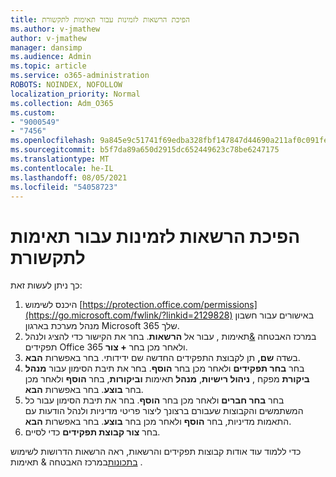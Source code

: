 ```yaml
---
title: הפיכת הרשאות לזמינות עבור תאימות לתקשורת
ms.author: v-jmathew
author: v-jmathew
manager: dansimp
ms.audience: Admin
ms.topic: article
ms.service: o365-administration
ROBOTS: NOINDEX, NOFOLLOW
localization_priority: Normal
ms.collection: Adm_O365
ms.custom:
- "9000549"
- "7456"
ms.openlocfilehash: 9a845e9c51741f69edba328fbf147847d44690a211af0c091fe29733414f771b
ms.sourcegitcommit: b5f7da89a650d2915dc652449623c78be6247175
ms.translationtype: MT
ms.contentlocale: he-IL
ms.lasthandoff: 08/05/2021
ms.locfileid: "54058723"
---
```

# <a name="enable-permissions-for-communication-compliance"></a>הפיכת הרשאות לזמינות עבור תאימות לתקשורת

כך ניתן לעשות זאת:

1. היכנס לשימוש [https://protection.office.com/permissions](https://go.microsoft.com/fwlink/?linkid=2129828) באישורים עבור חשבון מנהל מערכת בארגון Microsoft 365 שלך.
2. במרכז האבטחה [&](https://go.microsoft.com/fwlink/?linkid=2101341)תאימות , עבור אל **הרשאות**. בחר את הקישור כדי להציג ולנהל תפקידים Office 365 ולאחר מכן בחר **\+ צור**.
3. בשדה **שם,** תן לקבוצת התפקידים החדשה שם ידידותי. בחר באפשרות **הבא**.
4. בחר **בחר תפקידים** ולאחר מכן בחר **הוסף**. בחר את תיבת הסימון עבור **מנהל ביקורת** מפקח , **ניהול רישיות**, **מנהל** תאימות **וביקורות**, בחר **הוסף** ולאחר מכן בחר **בוצע**. בחר באפשרות **הבא**.
5. בחר **בחר חברים** ולאחר מכן בחר **הוסף**. בחר את תיבת הסימון עבור כל המשתמשים והקבוצות שעבורם ברצונך ליצור פריטי מדיניות ולנהל הודעות עם התאמות מדיניות, בחר **הוסף** ולאחר מכן בחר **בוצע**. בחר באפשרות **הבא**.
6. בחר **צור קבוצת תפקידים** כדי לסיים.

כדי ללמוד עוד אודות קבוצות תפקידים והרשאות, ראה הרשאות הדרושות לשימוש [בתכונות](https://go.microsoft.com/fwlink/?linkid=2114184)במרכז האבטחה & תאימות .
